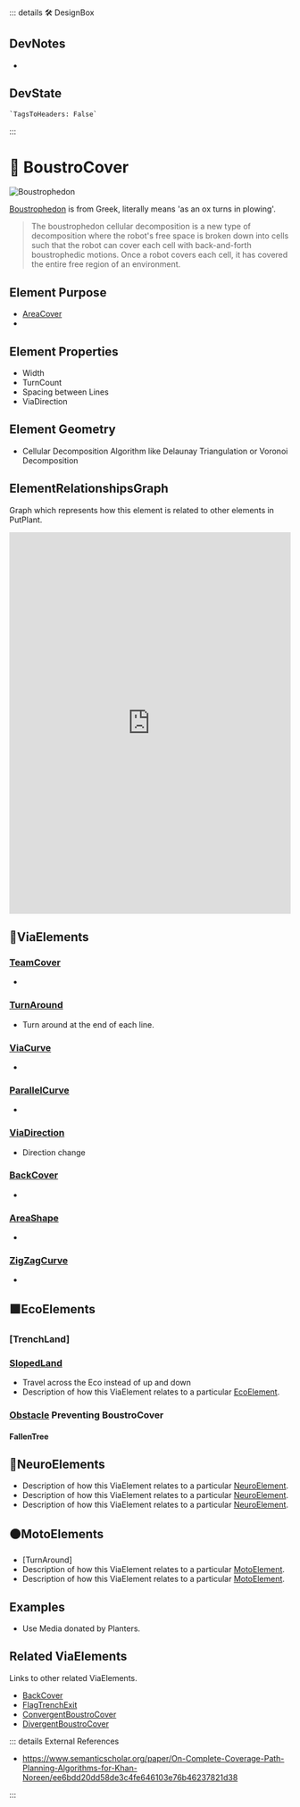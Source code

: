 ::: details 🛠 <dev>DesignBox</dev>

## DevNotes

-

## DevState

```py
`TagsToHeaders: False`
```





:::

# 🔻 <via>BoustroCover</via>

![Boustrophedon](/Boustrophedon.jpg)

[Boustrophedon](https://en.wikipedia.org/wiki/Boustrophedon) is from Greek, literally means 'as an ox turns in plowing'.

> The boustrophedon cellular decomposition is a new type of decomposition where the robot's free space is broken down into cells such that the robot can cover each cell with back-and-forth boustrophedic motions. Once a robot covers each cell, it has covered the entire free region of an environment.

## Element Purpose

- [AreaCover]()
- 


## Element Properties

- Width
- TurnCount
- Spacing between Lines
- ViaDirection

## Element Geometry

- Cellular Decomposition Algorithm like Delaunay Triangulation or Voronoi Decomposition


## ElementRelationshipsGraph

Graph which represents how this element is related to other elements in PutPlant.
<iframe 
    width="100%" 
    height="684" 
    frameborder="0"
    src="https://observablehq.com/embed/@d3/force-directed-graph/2?cells=chart"
></iframe>

## 🔻<via>ViaElements</via>

### [TeamCover](/reference/Via/TeamPlant/Overview)
- 

### [TurnAround]()
- Turn around at the end of each line. 

### [ViaCurve]()
- 

### [ParallelCurve]()
- 

### [ViaDirection]()
- Direction change

### [BackCover]()
- 

### [AreaShape]()
- 

### [ZigZagCurve]()
- 

## 🟩<eco>EcoElements</eco>

### [TrenchLand]

### [SlopedLand]()
- Travel across the Eco instead of up and down
- Description of how this ViaElement relates to a particular [EcoElement](/reference/Eco/EcoOverview).

### [Obstacle]() Preventing BoustroCover

#### FallenTree

## 💜<neuro>NeuroElements</neuro>
- Description of how this ViaElement relates to a particular [<neuro>NeuroElement</neuro>]().
- Description of how this ViaElement relates to a particular [<neuro>NeuroElement</neuro>]().
- Description of how this ViaElement relates to a particular [<neuro>NeuroElement</neuro>]().

## 🟠<moto>MotoElements</moto>
- [TurnAround]
- Description of how this ViaElement relates to a particular [<moto>MotoElement</moto>]().
- Description of how this ViaElement relates to a particular [<moto>MotoElement</moto>]().

## Examples

- Use Media donated by Planters. 

## Related ViaElements

Links to other related ViaElements. 

- [BackCover]()
- [FlagTrenchExit]()
- [ConvergentBoustroCover]()
- [DivergentBoustroCover]()

::: details External References

- https://www.semanticscholar.org/paper/On-Complete-Coverage-Path-Planning-Algorithms-for-Khan-Noreen/ee6bdd20dd58de3c4fe646103e76b46237821d38

:::



